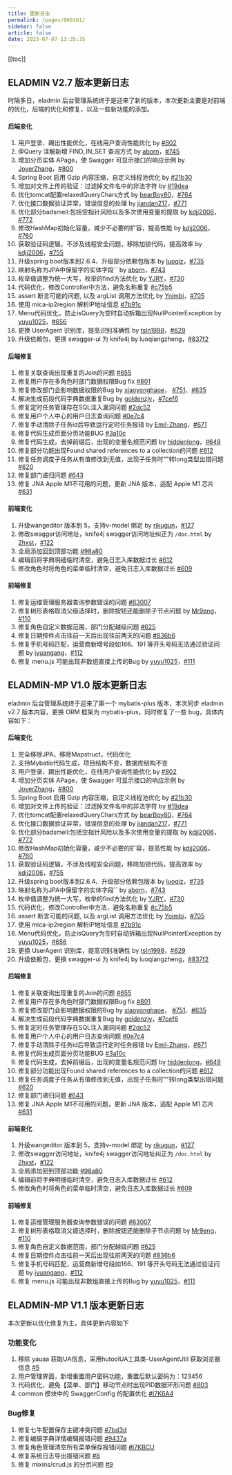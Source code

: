 ```yaml
---
title: 更新日志
permalink: /pages/060101/
sidebar: false
article: false
date: 2023-07-07 13:35:35
---
```

[[toc]]

## ELADMIN V2.7 版本更新日志

时隔多日，eladmin 后台管理系统终于是迎来了新的版本，本次更新主要是对前端的优化，后端的优化和修复，以及一些新功能的添加。

#### 后端变化

1. 用户登录、踢出性能优化，在线用户查询性能优化 by [#802](https://github.com/elunez/eladmin/issues/802)
2. @Query 注解新增 FIND_IN_SET 查询方式 by [aborn](https://github.com/aborn)，[#745](https://github.com/elunez/eladmin/pull/745)
3. 增加分页实体 APage，使 Swagger 可显示接口的响应示例 by [JoverZhang](https://github.com/JoverZhang)，[#800](https://github.com/elunez/eladmin/pull/800)
4. Spring Boot 启用 Gzip 内容压缩，自定义线程池优化 by [#21b30](https://github.com/elunez/eladmin/commit/21b30b1bb856f7021f280ad741ed49a5dd91ca1e)
5. 增加对文件上传的验证：过滤掉文件名中的非法字符 by [#19dea](https://github.com/elunez/eladmin/commit/19dea052371d4b3fe90650fa3f49d7bf0cff31a8)
6. 优化tomcat配置relaxedQueryChars方式 by [bearBoy80](https://github.com/bearBoy80)，[#764](https://github.com/elunez/eladmin/pull/764)
7. 优化接口数据验证异常，错误信息的处理 by [jiandan217](https://github.com/jiandan217)，[#771](https://github.com/elunez/eladmin/pull/771)
8. 优化部分badsmell:包括空指针风险以及多次使用变量的提取 by [kdjj2006](https://github.com/kdjj2006)，[#772](https://github.com/elunez/eladmin/pull/772)
9. 修改HashMap初始化容量，减少不必要的扩容，提高性能 by [kdjj2006](https://github.com/kdjj2006)，[#760](https://github.com/elunez/eladmin/pull/760)
10. 获取验证码逻辑，不涉及线程安全问题，移除加锁代码，提高效率 by [kdjj2006](https://github.com/kdjj2006)，[#755](https://github.com/elunez/eladmin/pull/755)
11. 升级spring boot版本到2.6.4、升级部分依赖包版本 by [luoqiz](https://github.com/luoqiz)，[#735](https://github.com/elunez/eladmin/pull/735)
12. 映射名称为JPA中保留字的实体字段`` by [aborn](https://github.com/aborn)，[#743](https://github.com/elunez/eladmin/pull/743)
13. 枚举值调整为统一大写，枚举的find方法优化 by [YJRY](https://github.com/YJRY)，[#730](https://github.com/elunez/eladmin/pull/730)
14. 代码优化，修改Controller中方法，避免名称重复 [#c75b5](https://github.com/elunez/eladmin/commit/c75b52e15bd1f7e3c989ed79ab6520d0ecbacb8c)
15. assert 断言可能的问题, 以及 argList 调用方法优化 by [Yoimbi](https://github.com/chong-chonga)，[#705](https://github.com/elunez/eladmin/pull/705)
16. 使用 mica-ip2region 解析IP地址信息 [#7b91c](https://github.com/elunez/eladmin/commit/7b91c4405c4de9f680521d0e2db31521bddff852)
17. Menu代码优化，防止isQuery为空时自动拆箱出现NullPointerException by [yuyu1025](https://github.com/yuyu1025)，[#656](https://github.com/elunez/eladmin/pull/656)
18. 更换 UserAgent 识别库，提高识别准确性 by [tsln1998](https://github.com/tsln1998)，[#629](https://github.com/elunez/eladmin/issues/629)
19. 升级依赖包，更换 swagger-ui 为 knife4j by luoqiangzheng，[#837f2](https://github.com/elunez/eladmin/commit/837f23080b0cb1d2f055229e040b355fab53e3e5)

#### 后端修复

1. 修复关联查询出现重复的Join的问题 [#655](https://github.com/elunez/eladmin/issues/655)
2. 修复用户存在多角色时部门数据权限Bug fix  [#801](https://github.com/elunez/eladmin/issues/801)
3. 修复修改部门会影响数据权限的Bug by [xiaoyonghaoe](https://github.com/xiaoyonghaoe)， [#751](https://github.com/elunez/eladmin/pull/751)、[#635](https://github.com/elunez/eladmin/issues/635)
4. 解决生成前段代码字典数据重复Bug by [goldenzjy](https://github.com/goldenzjy)，[#7cef6](https://github.com/elunez/eladmin/commit/7cef6f8bf289f89e4e9dd2e52046085266c05727)
5. 修复定时任务管理存在SQL注入漏洞问题  [#2dc52](https://github.com/elunez/eladmin/commit/2dc528a103a1601511579e3b1b756a7aaa29665b)
6. 修复用户个人中心的用户日志查询问题  [#0e7c4](https://github.com/elunez/eladmin/commit/0e7c4fcbff403829e22a4b7e52f41bdb4ddbf207)
7. 修复手动清除子任务id后导致运行定时任务报错 by [Emil-Zhang](https://github.com/Emil-Zhang)，[#671](https://github.com/elunez/eladmin/pull/671)
8. 修复代码生成页面分页功能BUG [#3a10c](https://github.com/elunez/eladmin/commit/3a10c1166280c5e733318735c28916d6ba2a9d1c)
9. 修复代码生成，去掉前缀后，出现的变量名规范问题 by [hiddenlong](https://github.com/hiddenlong)，[#649](https://github.com/elunez/eladmin/issues/649)
10. 修复部分功能出现Found shared references to a collection的问题 [#612](https://github.com/elunez/eladmin/issues/612)
11. 修复任务调度子任务从有值修改到无值，出现子任务时""转long类型出错问题 [#620](https://github.com/elunez/eladmin/issues/620)
12. 修复部门递归问题 [#643](https://github.com/elunez/eladmin/issues/643)
13. 修复 JNA Apple M1不可用的问题，更新 JNA 版本，适配 Apple M1 芯片 [#631](https://github.com/elunez/eladmin/pull/631)

#### 前端变化

1. 升级wangeditor 版本到 5，支持v-model 绑定 by [rikugun](https://github.com/rikugun)，[#127](https://github.com/elunez/eladmin-web/pull/127)
2. 修改swagger访问地址，knife4j swagger访问地址纠正为 `/doc.html` by [2hxst](https://github.com/2hxst)，[#122](https://github.com/elunez/eladmin-web/pull/122)
3. 全局添加回到顶部功能 [#98a80](https://github.com/elunez/eladmin-web/commit/98a8001a245a780b5802f22c727e165d51a94c23)
4. 编辑前将字典明细临时清空，避免日志入库数据过长 [#612](https://github.com/elunez/eladmin/issues/612)
5. 修改角色时将角色的菜单临时清空，避免日志入库数据过长 [#609](https://github.com/elunez/eladmin/issues/609)

#### 前端修复

1. 修复运维管理服务器查询参数错误的问题 [#63007](https://github.com/elunez/eladmin-web/commit/63007a02147970ed04a4c15b58f91d30efa311b6)
2. 修复树形表格取消父级选择时，删除按钮还能删除子节点问题 by [Mr9eng](https://github.com/Mr9eng)，[#110](https://github.com/elunez/eladmin-web/pull/110)
3. 修复角色自定义数据范围，部门分配越级问题 [#625](https://github.com/elunez/eladmin/issues/625)
4. 修复日期控件点击往前一天后出现往前两天的问题 [#836b6](https://github.com/elunez/eladmin-web/commit/836b65dd6accbbbfd302d7f08a3f5047138070da)
5. 修复手机号码匹配，运营商新增号段如166、191 等开头号码无法通过验证问题  by [iyuangang](https://github.com/iyuangang)，[#112](https://github.com/elunez/eladmin-web/pull/112)
6. 修复 menu.js 可能出现非数组直接上传的Bug by [yuyu1025](https://github.com/yuyu1025)，[#111](https://github.com/elunez/eladmin-web/pull/111)

## ELADMIN-MP V1.0 版本更新日志
eladmin 后台管理系统终于迎来了第一个 mybatis-plus 版本，本次同步 eladmin v2.7 版本内容，更换 ORM 框架为 mybatis-plus，同时修复了一些 bug，具体内容如下：

#### 后端变化

1. 完全移除JPA，移除Mapstruct，代码优化
2. 支持Mybatis代码生成，项目结构不变，数据库结构不变
3. 用户登录、踢出性能优化，在线用户查询性能优化 by [#802](https://github.com/elunez/eladmin/issues/802)
4. 增加分页实体 APage，使 Swagger 可显示接口的响应示例 by [JoverZhang](https://github.com/JoverZhang)，[#800](https://github.com/elunez/eladmin/pull/800)
5. Spring Boot 启用 Gzip 内容压缩，自定义线程池优化 by [#21b30](https://github.com/elunez/eladmin/commit/21b30b1bb856f7021f280ad741ed49a5dd91ca1e)
6. 增加对文件上传的验证：过滤掉文件名中的非法字符 by [#19dea](https://github.com/elunez/eladmin/commit/19dea052371d4b3fe90650fa3f49d7bf0cff31a8)
7. 优化tomcat配置relaxedQueryChars方式 by [bearBoy80](https://github.com/bearBoy80)，[#764](https://github.com/elunez/eladmin/pull/764)
8. 优化接口数据验证异常，错误信息的处理 by [jiandan217](https://github.com/jiandan217)，[#771](https://github.com/elunez/eladmin/pull/771)
9. 优化部分badsmell:包括空指针风险以及多次使用变量的提取 by [kdjj2006](https://github.com/kdjj2006)，[#772](https://github.com/elunez/eladmin/pull/772)
10. 修改HashMap初始化容量，减少不必要的扩容，提高性能 by [kdjj2006](https://github.com/kdjj2006)，[#760](https://github.com/elunez/eladmin/pull/760)
11. 获取验证码逻辑，不涉及线程安全问题，移除加锁代码，提高效率 by [kdjj2006](https://github.com/kdjj2006)，[#755](https://github.com/elunez/eladmin/pull/755)
12. 升级spring boot版本到2.6.4、升级部分依赖包版本 by [luoqiz](https://github.com/luoqiz)，[#735](https://github.com/elunez/eladmin/pull/735)
13. 映射名称为JPA中保留字的实体字段`` by [aborn](https://github.com/aborn)，[#743](https://github.com/elunez/eladmin/pull/743)
14. 枚举值调整为统一大写，枚举的find方法优化 by [YJRY](https://github.com/YJRY)，[#730](https://github.com/elunez/eladmin/pull/730)
15. 代码优化，修改Controller中方法，避免名称重复 [#c75b5](https://github.com/elunez/eladmin/commit/c75b52e15bd1f7e3c989ed79ab6520d0ecbacb8c)
16. assert 断言可能的问题, 以及 argList 调用方法优化 by [Yoimbi](https://github.com/chong-chonga)，[#705](https://github.com/elunez/eladmin/pull/705)
17. 使用 mica-ip2region 解析IP地址信息 [#7b91c](https://github.com/elunez/eladmin/commit/7b91c4405c4de9f680521d0e2db31521bddff852)
18. Menu代码优化，防止isQuery为空时自动拆箱出现NullPointerException by [yuyu1025](https://github.com/yuyu1025)，[#656](https://github.com/elunez/eladmin/pull/656)
19. 更换 UserAgent 识别库，提高识别准确性 by [tsln1998](https://github.com/tsln1998)，[#629](https://github.com/elunez/eladmin/issues/629)
20. 升级依赖包，更换 swagger-ui 为 knife4j by luoqiangzheng，[#837f2](https://github.com/elunez/eladmin/commit/837f23080b0cb1d2f055229e040b355fab53e3e5)

#### 后端修复

1. 修复关联查询出现重复的Join的问题 [#655](https://github.com/elunez/eladmin/issues/655)
2. 修复用户存在多角色时部门数据权限Bug fix  [#801](https://github.com/elunez/eladmin/issues/801)
3. 修复修改部门会影响数据权限的Bug by [xiaoyonghaoe](https://github.com/xiaoyonghaoe)， [#751](https://github.com/elunez/eladmin/pull/751)、[#635](https://github.com/elunez/eladmin/issues/635)
4. 解决生成前段代码字典数据重复Bug by [goldenzjy](https://github.com/goldenzjy)，[#7cef6](https://github.com/elunez/eladmin/commit/7cef6f8bf289f89e4e9dd2e52046085266c05727)
5. 修复定时任务管理存在SQL注入漏洞问题  [#2dc52](https://github.com/elunez/eladmin/commit/2dc528a103a1601511579e3b1b756a7aaa29665b)
6. 修复用户个人中心的用户日志查询问题  [#0e7c4](https://github.com/elunez/eladmin/commit/0e7c4fcbff403829e22a4b7e52f41bdb4ddbf207)
7. 修复手动清除子任务id后导致运行定时任务报错 by [Emil-Zhang](https://github.com/Emil-Zhang)，[#671](https://github.com/elunez/eladmin/pull/671)
8. 修复代码生成页面分页功能BUG [#3a10c](https://github.com/elunez/eladmin/commit/3a10c1166280c5e733318735c28916d6ba2a9d1c)
9. 修复代码生成，去掉前缀后，出现的变量名规范问题 by [hiddenlong](https://github.com/hiddenlong)，[#649](https://github.com/elunez/eladmin/issues/649)
10. 修复部分功能出现Found shared references to a collection的问题 [#612](https://github.com/elunez/eladmin/issues/612)
11. 修复任务调度子任务从有值修改到无值，出现子任务时""转long类型出错问题 [#620](https://github.com/elunez/eladmin/issues/620)
12. 修复部门递归问题 [#643](https://github.com/elunez/eladmin/issues/643)
13. 修复 JNA Apple M1不可用的问题，更新 JNA 版本，适配 Apple M1 芯片 [#631](https://github.com/elunez/eladmin/pull/631)

#### 前端变化

1. 升级wangeditor 版本到 5，支持v-model 绑定 by [rikugun](https://github.com/rikugun)，[#127](https://github.com/elunez/eladmin-web/pull/127)
2. 修改swagger访问地址，knife4j swagger访问地址纠正为 `/doc.html` by [2hxst](https://github.com/2hxst)，[#122](https://github.com/elunez/eladmin-web/pull/122)
3. 全局添加回到顶部功能 [#98a80](https://github.com/elunez/eladmin-web/commit/98a8001a245a780b5802f22c727e165d51a94c23)
4. 编辑前将字典明细临时清空，避免日志入库数据过长 [#612](https://github.com/elunez/eladmin/issues/612)
5. 修改角色时将角色的菜单临时清空，避免日志入库数据过长 [#609](https://github.com/elunez/eladmin/issues/609)

#### 前端修复

1. 修复运维管理服务器查询参数错误的问题 [#63007](https://github.com/elunez/eladmin-web/commit/63007a02147970ed04a4c15b58f91d30efa311b6)
2. 修复树形表格取消父级选择时，删除按钮还能删除子节点问题 by [Mr9eng](https://github.com/Mr9eng)，[#110](https://github.com/elunez/eladmin-web/pull/110)
3. 修复角色自定义数据范围，部门分配越级问题 [#625](https://github.com/elunez/eladmin/issues/625)
4. 修复日期控件点击往前一天后出现往前两天的问题 [#836b6](https://github.com/elunez/eladmin-web/commit/836b65dd6accbbbfd302d7f08a3f5047138070da)
5. 修复手机号码匹配，运营商新增号段如166、191 等开头号码无法通过验证问题  by [iyuangang](https://github.com/iyuangang)，[#112](https://github.com/elunez/eladmin-web/pull/112)
6. 修复 menu.js 可能出现非数组直接上传的Bug by [yuyu1025](https://github.com/yuyu1025)，[#111](https://github.com/elunez/eladmin-web/pull/111)

## ELADMIN-MP V1.1 版本更新日志

本次更新以优化修复为主，具体更新内容如下

### 功能变化
1. 移除 yauaa 获取UA信息，采用hutoolUA工具类-UserAgentUtil 获取浏览器信息 [#5](https://github.com/elunez/eladmin-mp/issues/5)
2. 用户管理界面，新增重置用户密码功能，重置后默认密码为：123456
3. 代码优化，避免【菜单、部门】移动节点时出现PID数据环形问题 [#803](https://github.com/elunez/eladmin/issues/803)
4. common 模块中的 SwaggerConfig 的配置优化 [#I7K6A4](https://gitee.com/elunez/eladmin-mp/issues/I7K6A4)

### Bug修复

1. 修复七牛配置保存主键冲突问题 [#7bd3d](https://github.com/elunez/eladmin-mp/commit/7bd3d774b5ea86f1d33462f7efb17808b5fe6dbb)
2. 修复编辑字典详情编辑报错问题 [#9437a](https://github.com/elunez/eladmin-mp/commit/9437a9e18622d81a9efd39b4ab45c40d44622c84)
3. 修复角色管理清空所有菜单保存报错问题 [#I7KBCU](https://gitee.com/elunez/eladmin-mp/issues/I7KBCU)
4. 修复系统日志导出报错问题 [#8](https://github.com/elunez/eladmin-mp/issues/8)
5. 修复 mixins/crud.js 的分页问题 [#9](https://github.com/elunez/eladmin-mp/issues/9)

<Vssue :title="$title" />

